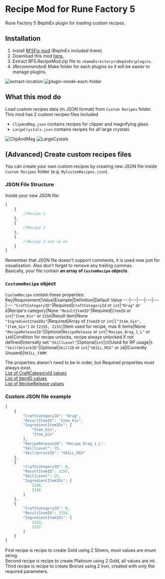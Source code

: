 # Recipe Mod for Rune Factory 5
Rune Factory 5 BepInEx plugin for loading custom recipes.

## Installation
1. Install [RF5Fix mod](https://github.com/Lyall/RF5Fix) (BepInEx included there).
2. Download this mod [here.](https://github.com/PurplefinNeptuna/RF5.RecipeMod/releases)
3. Extract RF5.RecipeMod.zip file to `<GameDirectory>\BepInEx\plugins`.
4. (*Recommended*) Make folder for each plugins so it will be easier to manage plugins.  

![extract-location](https://user-images.githubusercontent.com/23467102/184843956-07f70c2f-2088-440f-ab0e-390f5e986a5d.png)
![plugin-inside-each-folder](https://user-images.githubusercontent.com/23467102/184843357-2c22a72c-cd37-40c8-b518-3afe6e1ea361.png)

## What this mod do
Load custom recipes data (in JSON format) from `Custom Recipes` folder.  
This mod has 2 custom recipes files included
- `ClipAndMag.json` contains recipes for clipper and magnifying glass
- `LargeCrystals.json` contains recipes for all large crystals  

![ClipAndMag](https://user-images.githubusercontent.com/23467102/184844622-b5fb636e-6818-4b39-8992-9680ac1af859.png)
![LargeCystals](https://user-images.githubusercontent.com/23467102/184845039-88475772-538e-4ae8-9d11-b621b8040afb.png)

## (Advanced) Create custom recipes files
You can create your own custom recipes by creating new JSON file inside `Custom Recipes` folder (e.g. `MyCustomRecipes.json`).
### **JSON File Structure**
Inside your new JSON file:
```js
[
	{
		//Recipe 1
	},
	{
		//Recipe 2
	},
	{
		//Recipe 3 and so on
	}
]
```
Remember that JSON file doesn't support comments, it is used now just for visualization.
Also don't forget to remove any trailing commas.  
Basically, your file contain **an array of `CustomRecipe` objects**.
### **`CustomeRecipe` object**
`CustomRecipe` contain these properties:
Key|Requirement|Value|Example|Definition|Default Value
---|---|---|---|---|---
`"CraftCategoryID"`|Required|`CraftCategoryId` or `int`|`"Drug"` or `8`|Recipe's category|None
`"ResultItemID"`|Required|`ItemID` or `int`|`"Item_Kin"` or `2156`|Result item|None
`"IngredientItemIDs"`|Required|Array of `ItemID` or `int`|`["Item_Gin", "Item_Gin"]` or `[2155, 2155]`|Item used for recipe, max 6 items|None
`"RecipeReleaseID"`|Optional|`RecipeRelease` or `int`|`"Recipe_Drag_1_L"` or `149`|Condition for recipe unlocks, recipe always unlocked if not defined|Internally set
`"SkillLevel"`|Optional|`int`|`25`|Used for RP usage|`5`
`"SkillUnlockID"`|Optional|`SkillID` or `int`|`"SKILL_MIX"` or `20`|(Currently Unused)|`SKILL_FARM`

The properties doesn't need to be in order, but Required properties must always exist.  
[List of CraftCategoryId values](https://github.com/SinsofSloth/RF5-global-metadata/blob/main/_no_namespace/CraftCategoryId.cs)  
[List of ItemID values](https://docs.google.com/spreadsheets/d/1LFkOEVQuJ-x1Lkn64Lt8Z7NvbVyUgqHP794Ehw3wbts/edit#gid=920483090)  
[List of RecipeRelease values](https://docs.google.com/spreadsheets/d/1LFkOEVQuJ-x1Lkn64Lt8Z7NvbVyUgqHP794Ehw3wbts/edit#gid=914955553)
### **Custom JSON file example**
```js
[
	{
		"CraftCategoryID": "Drug",
		"ResultItemID": "Item_Kin",
		"IngredientItemIDs": [
			"Item_Gin",
			"Item_Gin"
		],
		"RecipeReleaseID": "Recipe_Drag_1_L",
		"SkillLevel": 25,
		"SkillUnlockID": "SKILL_MIX"
	},
	{
		"CraftCategoryID": 8,
		"ResultItemID": 2157,
		"SkillLevel": 25,
		"IngredientItemIDs": [
			2156,
			2156
		]
	},
	{
		"CraftCategoryID": 8,
		"ResultItemID": 2154,
		"IngredientItemIDs": [
			2152,
			2152
		]
	}
]
```
First recipe is recipe to create Gold using 2 Silvers, most values are enum string.  
Second recipe is recipe to create Platinum using 2 Gold, all values are int.  
Third recipe is recipe to create Bronze using 2 Iron, created with only the required parameters.